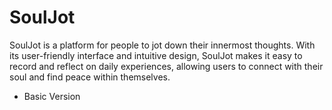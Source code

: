 # SoulJot 

SoulJot is a platform for people to jot down their innermost thoughts. With its user-friendly interface and intuitive design, SoulJot makes it easy to record and reflect on daily experiences, allowing users to connect with their soul and find peace within themselves.

- Basic Version 

